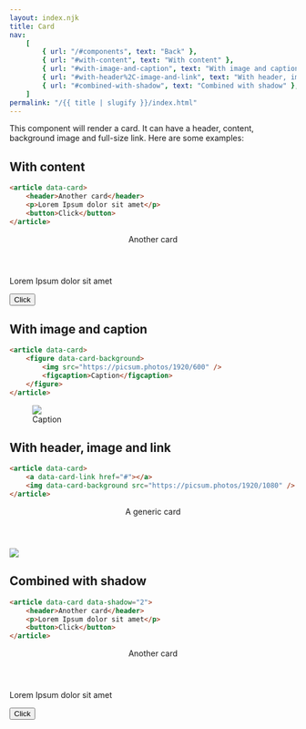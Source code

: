```yaml
---
layout: index.njk
title: Card
nav:
    [
        { url: "/#components", text: "Back" },
        { url: "#with-content", text: "With content" },
        { url: "#with-image-and-caption", text: "With image and caption" },
        { url: "#with-header%2C-image-and-link", text: "With header, image and link" },
        { url: "#combined-with-shadow", text: "Combined with shadow" },
    ]
permalink: "/{{ title | slugify }}/index.html"
---
```


This component will render a card. It can have a header, content, background image and full-size link. Here are some examples:

## With content

```html
<article data-card>
	<header>Another card</header>
	<p>Lorem Ipsum dolor sit amet</p>
	<button>Click</button>
</article>
```

<article data-card>
    <header>Another card</header>
    <p>Lorem Ipsum dolor sit amet</p>
    <button>Click</button>
</article>

## With image and caption

```html
<article data-card>
	<figure data-card-background>
		<img src="https://picsum.photos/1920/600" />
		<figcaption>Caption</figcaption>
	</figure>
</article>
```

<article data-card>
    <figure data-card-background>
        <img src="https://picsum.photos/1920/600">
        <figcaption>Caption</figcaption>
    </figure>
</article>

## With header, image and link

```html
<article data-card>
	<a data-card-link href="#"></a>
	<img data-card-background src="https://picsum.photos/1920/1080" />
</article>
```

<article data-card>
    <a data-card-link href="#"></a>
    <header>A generic card</header>
    <img data-card-background src="https://picsum.photos/1920/1080">
</article>

## Combined with shadow

```html
<article data-card data-shadow="2">
	<header>Another card</header>
	<p>Lorem Ipsum dolor sit amet</p>
	<button>Click</button>
</article>
```

<article data-card data-shadow="2">
    <header>Another card</header>
    <p>Lorem Ipsum dolor sit amet</p>
    <button>Click</button>
</article>
